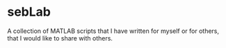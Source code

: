 sebLab
======

A collection of MATLAB scripts that I have written for myself or for others, that I would like to share with others.
